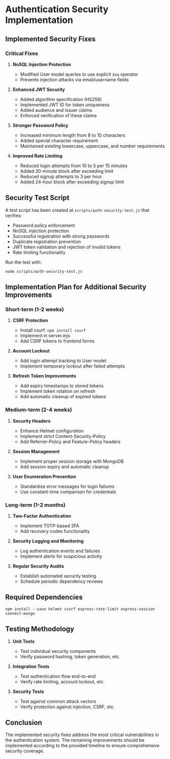 # Authentication Security Implementation

## Implemented Security Fixes

### Critical Fixes
1. **NoSQL Injection Protection**
   - Modified User model queries to use explicit `$eq` operator
   - Prevents injection attacks via email/username fields

2. **Enhanced JWT Security**
   - Added algorithm specification (HS256)
   - Implemented JWT ID for token uniqueness
   - Added audience and issuer claims
   - Enforced verification of these claims

3. **Stronger Password Policy**
   - Increased minimum length from 8 to 10 characters
   - Added special character requirement
   - Maintained existing lowercase, uppercase, and number requirements

4. **Improved Rate Limiting**
   - Reduced login attempts from 10 to 5 per 15 minutes
   - Added 30-minute block after exceeding limit
   - Reduced signup attempts to 3 per hour
   - Added 24-hour block after exceeding signup limit

## Security Test Script
A test script has been created at `scripts/auth-security-test.js` that verifies:
- Password policy enforcement
- NoSQL injection protection
- Successful registration with strong passwords
- Duplicate registration prevention
- JWT token validation and rejection of invalid tokens
- Rate limiting functionality

Run the test with:
```
node scripts/auth-security-test.js
```

## Implementation Plan for Additional Security Improvements

### Short-term (1-2 weeks)
1. **CSRF Protection**
   - Install csurf: `npm install csurf`
   - Implement in server.mjs
   - Add CSRF tokens to frontend forms

2. **Account Lockout**
   - Add login attempt tracking to User model
   - Implement temporary lockout after failed attempts

3. **Refresh Token Improvements**
   - Add expiry timestamps to stored tokens
   - Implement token rotation on refresh
   - Add automatic cleanup of expired tokens

### Medium-term (2-4 weeks)
1. **Security Headers**
   - Enhance Helmet configuration
   - Implement strict Content-Security-Policy
   - Add Referrer-Policy and Feature-Policy headers

2. **Session Management**
   - Implement proper session storage with MongoDB
   - Add session expiry and automatic cleanup

3. **User Enumeration Prevention**
   - Standardize error messages for login failures
   - Use constant-time comparison for credentials

### Long-term (1-2 months)
1. **Two-Factor Authentication**
   - Implement TOTP-based 2FA
   - Add recovery codes functionality

2. **Security Logging and Monitoring**
   - Log authentication events and failures
   - Implement alerts for suspicious activity

3. **Regular Security Audits**
   - Establish automated security testing
   - Schedule periodic dependency reviews

## Required Dependencies
```
npm install --save helmet csurf express-rate-limit express-session connect-mongo
```

## Testing Methodology
1. **Unit Tests**
   - Test individual security components
   - Verify password hashing, token generation, etc.

2. **Integration Tests**
   - Test authentication flow end-to-end
   - Verify rate limiting, account lockout, etc.

3. **Security Tests**
   - Test against common attack vectors
   - Verify protection against injection, CSRF, etc.

## Conclusion
The implemented security fixes address the most critical vulnerabilities in the authentication system. The remaining improvements should be implemented according to the provided timeline to ensure comprehensive security coverage.